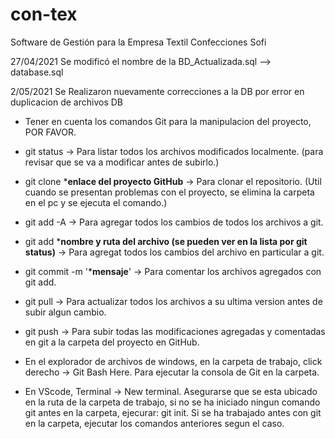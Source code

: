 # con-tex
Software de Gestión para la Empresa Textil Confecciones Sofi

27/04/2021 Se modificó el nombre de la BD_Actualizada.sql --> database.sql

2/05/2021 Se Realizaron nuevamente correcciones a la DB por error en duplicacion de archivos DB

- Tener en cuenta los comandos Git para la manipulacion del proyecto, POR FAVOR.

- git status -> Para listar todos los archivos modificados localmente. (para revisar que se va a modificar antes de subirlo.)
- git clone ***enlace del proyecto GitHub** -> Para clonar el repositorio. (Util cuando se presentan problemas con el proyecto, se elimina la carpeta en el pc y se ejecuta el comando.)
- git add -A -> Para agregar todos los cambios de todos los archivos a git.
- git add ***nombre y ruta del archivo (se pueden ver en la lista por git status)** -> Para agregat todos los cambios del archivo en particular a git.
- git commit -m '***mensaje**' -> Para comentar los archivos agregados con git add.
- git pull -> Para actualizar todos los archivos a su ultima version antes de subir algun cambio.
- git push -> Para subir todas las modificaciones agregadas y comentadas en git a la carpeta del proyecto en GitHub.

- En el explorador de archivos de windows, en la carpeta de trabajo, click derecho -> Git Bash Here. Para ejecutar la consola de Git en la carpeta.

- En VScode, Terminal -> New terminal. Asegurarse que se esta ubicado en la ruta de la carpeta de trabajo, si no se ha iniciado ningun comando git antes en la carpeta, ejecurar: git init. Si se ha trabajado antes con git en la carpeta, ejecutar los comandos anteriores segun el caso.